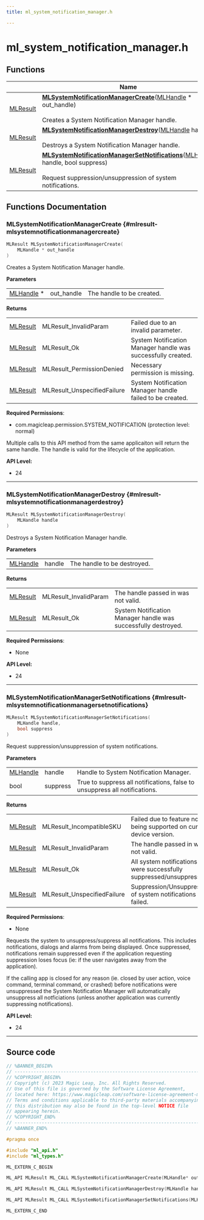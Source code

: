 ```yaml
---
title: ml_system_notification_manager.h

---
```


# ml_system_notification_manager.h



## Functions

|                | Name           |
| -------------- | -------------- |
| [MLResult](/versioned_docs/version-22-Mar-2023/api-ref/api/Modules/group___platform/group___platform.md#int32-t-mlresult) | **[MLSystemNotificationManagerCreate](/versioned_docs/version-22-Mar-2023/api-ref/api/Modules/group___notification_manager/group___notification_manager.md#mlresult-mlsystemnotificationmanagercreate)**([MLHandle](/versioned_docs/version-22-Mar-2023/api-ref/api/Modules/group___platform/group___platform.md#uint64-t-mlhandle) * out_handle)<br></br>Creates a System Notification Manager handle.  |
| [MLResult](/versioned_docs/version-22-Mar-2023/api-ref/api/Modules/group___platform/group___platform.md#int32-t-mlresult) | **[MLSystemNotificationManagerDestroy](/versioned_docs/version-22-Mar-2023/api-ref/api/Modules/group___notification_manager/group___notification_manager.md#mlresult-mlsystemnotificationmanagerdestroy)**([MLHandle](/versioned_docs/version-22-Mar-2023/api-ref/api/Modules/group___platform/group___platform.md#uint64-t-mlhandle) handle)<br></br>Destroys a System Notification Manager handle.  |
| [MLResult](/versioned_docs/version-22-Mar-2023/api-ref/api/Modules/group___platform/group___platform.md#int32-t-mlresult) | **[MLSystemNotificationManagerSetNotifications](/versioned_docs/version-22-Mar-2023/api-ref/api/Modules/group___notification_manager/group___notification_manager.md#mlresult-mlsystemnotificationmanagersetnotifications)**([MLHandle](/versioned_docs/version-22-Mar-2023/api-ref/api/Modules/group___platform/group___platform.md#uint64-t-mlhandle) handle, bool suppress)<br></br>Request suppression/unsuppression of system notifications.  |



## Functions Documentation

### MLSystemNotificationManagerCreate {#mlresult-mlsystemnotificationmanagercreate}

```cpp
MLResult MLSystemNotificationManagerCreate(
    MLHandle * out_handle
)
```

Creates a System Notification Manager handle. 

**Parameters**

|  |   |   |
|--|--|--|
| [MLHandle](/versioned_docs/version-22-Mar-2023/api-ref/api/Modules/group___platform/group___platform.md#uint64-t-mlhandle) * |out_handle|The handle to be created.|

**Returns**

|  |   |   |
|--|--|--|
| [MLResult](/versioned_docs/version-22-Mar-2023/api-ref/api/Modules/group___platform/group___platform.md#int32-t-mlresult) |MLResult_InvalidParam|Failed due to an invalid parameter. |
| [MLResult](/versioned_docs/version-22-Mar-2023/api-ref/api/Modules/group___platform/group___platform.md#int32-t-mlresult) |MLResult_Ok|System Notification Manager handle was successfully created. |
| [MLResult](/versioned_docs/version-22-Mar-2023/api-ref/api/Modules/group___platform/group___platform.md#int32-t-mlresult) |MLResult_PermissionDenied|Necessary permission is missing. |
| [MLResult](/versioned_docs/version-22-Mar-2023/api-ref/api/Modules/group___platform/group___platform.md#int32-t-mlresult) |MLResult_UnspecifiedFailure|System Notification Manager handle failed to be created.|
**Required Permissions**:

  * com.magicleap.permission.SYSTEM_NOTIFICATION (protection level: normal) 


Multiple calls to this API method from the same applicaiton will return the same handle. The handle is valid for the lifecycle of the application.




**API Level:**
  * 24




-----------

### MLSystemNotificationManagerDestroy {#mlresult-mlsystemnotificationmanagerdestroy}

```cpp
MLResult MLSystemNotificationManagerDestroy(
    MLHandle handle
)
```

Destroys a System Notification Manager handle. 

**Parameters**

|  |   |   |
|--|--|--|
| [MLHandle](/versioned_docs/version-22-Mar-2023/api-ref/api/Modules/group___platform/group___platform.md#uint64-t-mlhandle) |handle|The handle to be destroyed.|

**Returns**

|  |   |   |
|--|--|--|
| [MLResult](/versioned_docs/version-22-Mar-2023/api-ref/api/Modules/group___platform/group___platform.md#int32-t-mlresult) |MLResult_InvalidParam|The handle passed in was not valid. |
| [MLResult](/versioned_docs/version-22-Mar-2023/api-ref/api/Modules/group___platform/group___platform.md#int32-t-mlresult) |MLResult_Ok|System Notification Manager handle was successfully destroyed.|
**Required Permissions**:

  * None 





**API Level:**
  * 24




-----------

### MLSystemNotificationManagerSetNotifications {#mlresult-mlsystemnotificationmanagersetnotifications}

```cpp
MLResult MLSystemNotificationManagerSetNotifications(
    MLHandle handle,
    bool suppress
)
```

Request suppression/unsuppression of system notifications. 

**Parameters**

|  |   |   |
|--|--|--|
| [MLHandle](/versioned_docs/version-22-Mar-2023/api-ref/api/Modules/group___platform/group___platform.md#uint64-t-mlhandle) |handle|Handle to System Notification Manager. |
| bool |suppress|True to suppress all notifications, false to unsuppress all notifications.|

**Returns**

|  |   |   |
|--|--|--|
| [MLResult](/versioned_docs/version-22-Mar-2023/api-ref/api/Modules/group___platform/group___platform.md#int32-t-mlresult) |MLResult_IncompatibleSKU|Failed due to feature not being supported on current device version. |
| [MLResult](/versioned_docs/version-22-Mar-2023/api-ref/api/Modules/group___platform/group___platform.md#int32-t-mlresult) |MLResult_InvalidParam|The handle passed in was not valid. |
| [MLResult](/versioned_docs/version-22-Mar-2023/api-ref/api/Modules/group___platform/group___platform.md#int32-t-mlresult) |MLResult_Ok|All system notifications were successfully suppressed/unsuppressed. |
| [MLResult](/versioned_docs/version-22-Mar-2023/api-ref/api/Modules/group___platform/group___platform.md#int32-t-mlresult) |MLResult_UnspecifiedFailure|Suppression/Unsuppression of system notifications failed.|
**Required Permissions**:

  * None 


Requests the system to unsuppress/suppress all notifications. This includes notifications, dialogs and alarms from being displayed. Once suppressed, notifications remain suppressed even if the application requesting suppression loses focus (ie: if the user navigates away from the application).

If the calling app is closed for any reason (ie. closed by user action, voice command, terminal command, or crashed) before notifications were unsuppressed the System Notification Manager will automatically unsuppress all notficiations (unless another application was currently suppressing notifications).




**API Level:**
  * 24




-----------



## Source code

```cpp
// %BANNER_BEGIN%
// ---------------------------------------------------------------------
// %COPYRIGHT_BEGIN%
// Copyright (c) 2023 Magic Leap, Inc. All Rights Reserved.
// Use of this file is governed by the Software License Agreement,
// located here: https://www.magicleap.com/software-license-agreement-ml2
// Terms and conditions applicable to third-party materials accompanying
// this distribution may also be found in the top-level NOTICE file
// appearing herein.
// %COPYRIGHT_END%
// ---------------------------------------------------------------------
// %BANNER_END%

#pragma once

#include "ml_api.h"
#include "ml_types.h"

ML_EXTERN_C_BEGIN

ML_API MLResult ML_CALL MLSystemNotificationManagerCreate(MLHandle* out_handle);

ML_API MLResult ML_CALL MLSystemNotificationManagerDestroy(MLHandle handle);

ML_API MLResult ML_CALL MLSystemNotificationManagerSetNotifications(MLHandle handle, bool suppress);

ML_EXTERN_C_END
```




